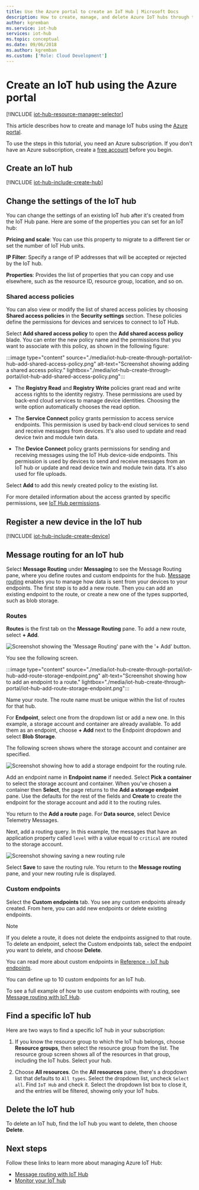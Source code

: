 ```yaml
---
title: Use the Azure portal to create an IoT Hub | Microsoft Docs
description: How to create, manage, and delete Azure IoT hubs through the Azure portal. Includes information about pricing tiers, scaling, security, and messaging configuration.
author: kgremban
ms.service: iot-hub
services: iot-hub
ms.topic: conceptual
ms.date: 09/06/2018
ms.author: kgremban
ms.custom: ['Role: Cloud Development']
---
```


# Create an IoT hub using the Azure portal

[!INCLUDE [iot-hub-resource-manager-selector](../../includes/iot-hub-resource-manager-selector.md)]

This article describes how to create and manage IoT hubs using the [Azure portal](https://portal.azure.com).

To use the steps in this tutorial, you need an Azure subscription. If you don't have an Azure subscription, create a [free account](https://azure.microsoft.com/free/?WT.mc_id=A261C142F) before you begin.

## Create an IoT hub

[!INCLUDE [iot-hub-include-create-hub](../../includes/iot-hub-include-create-hub.md)]

## Change the settings of the IoT hub

You can change the settings of an existing IoT hub after it's created from the IoT Hub pane. Here are some of the properties you can set for an IoT hub:

**Pricing and scale**: You can use this property to migrate to a different tier or set the number of IoT Hub units.

**IP Filter**: Specify a range of IP addresses that will be accepted or rejected by the IoT hub.

**Properties**: Provides the list of properties that you can copy and use elsewhere, such as the resource ID, resource group, location, and so on.

### Shared access policies

You can also view or modify the list of shared access policies by choosing **Shared access policies** in the **Security settings** section. These policies define the permissions for devices and services to connect to IoT Hub.

Select **Add shared access policy** to open the **Add shared access policy** blade.  You can enter the new policy name and the permissions that you want to associate with this policy, as shown in the following figure:

:::image type="content" source="./media/iot-hub-create-through-portal/iot-hub-add-shared-access-policy.png" alt-text="Screenshot showing adding a shared access policy." lightbox="./media/iot-hub-create-through-portal/iot-hub-add-shared-access-policy.png":::

* The **Registry Read** and **Registry Write** policies grant read and write access rights to the identity registry. These permissions are used by back-end cloud services to manage device identities. Choosing the write option automatically chooses the read option.

* The **Service Connect** policy grants permission to access service endpoints. This permission is used by back-end cloud services to send and receive messages from devices. It's also used to update and read device twin and module twin data.

* The **Device Connect** policy grants permissions for sending and receiving messages using the IoT Hub device-side endpoints. This permission is used by devices to send and receive messages from an IoT hub or update and read device twin and module twin data. It's also used for file uploads.

Select **Add** to add this newly created policy to the existing list.

For more detailed information about the access granted by specific permissions, see [IoT Hub permissions](./iot-hub-dev-guide-sas.md#access-control-and-permissions).

## Register a new device in the IoT hub

[!INCLUDE [iot-hub-include-create-device](../../includes/iot-hub-include-create-device.md)]

## Message routing for an IoT hub

Select **Message Routing** under **Messaging** to see the Message Routing pane, where you define routes and custom endpoints for the hub. [Message routing](iot-hub-devguide-messages-d2c.md) enables you to manage how data is sent from your devices to your endpoints. The first step is to add a new route. Then you can add an existing endpoint to the route, or create a new one of the types supported, such as blob storage.

### Routes

**Routes** is the first tab on the **Message Routing** pane. To add a new route, select **+ Add**. 

![Screenshot showing the 'Message Routing' pane with the '+ Add' button.](./media/iot-hub-create-through-portal/iot-hub-message-routing.png)

You see the following screen.

:::image type="content" source="./media/iot-hub-create-through-portal/iot-hub-add-route-storage-endpoint.png" alt-text="Screenshot showing how to add an endpoint to a route." lightbox="./media/iot-hub-create-through-portal/iot-hub-add-route-storage-endpoint.png":::

Name your route. The route name must be unique within the list of routes for that hub.

For **Endpoint**, select one from the dropdown list or add a new one. In this example, a storage account and container are already available. To add them as an endpoint, choose **+ Add** next to the Endpoint dropdown and select **Blob Storage**. 

The following screen shows where the storage account and container are specified.

![Screenshot showing how to add a storage endpoint for the routing rule.](./media/iot-hub-create-through-portal/iot-hub-routing-add-storage-endpoint.png)

Add an endpoint name in **Endpoint name** if needed. Select **Pick a container** to select the storage account and container. When you've chosen a container then **Select**, the page returns to the **Add a storage endpoint** pane. Use the defaults for the rest of the fields and **Create** to create the endpoint for the storage account and add it to the routing rules. 

You return to the **Add a route** page. For **Data source**, select Device Telemetry Messages.

Next, add a routing query. In this example, the messages that have an application property called `level` with a value equal to `critical` are routed to the storage account.

![Screenshot showing saving a new routing rule](./media/iot-hub-create-through-portal/iot-hub-add-route.png)

Select **Save** to save the routing rule. You return to the **Message routing** pane, and your new routing rule is displayed.

### Custom endpoints

Select the **Custom endpoints** tab. You see any custom endpoints already created. From here, you can add new endpoints or delete existing endpoints.

> [!NOTE]
> If you delete a route, it does not delete the endpoints assigned to that route. To delete an endpoint, select the Custom endpoints tab, select the endpoint you want to delete, and choose **Delete**.

You can read more about custom endpoints in [Reference - IoT hub endpoints](iot-hub-devguide-endpoints.md).

You can define up to 10 custom endpoints for an IoT hub.

To see a full example of how to use custom endpoints with routing, see [Message routing with IoT Hub](tutorial-routing.md).

## Find a specific IoT hub

Here are two ways to find a specific IoT hub in your subscription:

1. If you know the resource group to which the IoT hub belongs, choose **Resource groups**, then select the resource group from the list. The resource group screen shows all of the resources in that group, including the IoT hubs. Select your hub.

2. Choose **All resources**. On the **All resources** pane, there's a dropdown list that defaults to `All types`. Select the dropdown list, uncheck `Select all`. Find `IoT Hub` and check it. Select the dropdown list box to close it, and the entries will be filtered, showing only your IoT hubs.

## Delete the IoT hub

To delete an IoT hub, find the IoT hub you want to delete, then choose **Delete**.

## Next steps

Follow these links to learn more about managing Azure IoT Hub:

* [Message routing with IoT Hub](tutorial-routing.md)
* [Monitor your IoT hub](monitor-iot-hub.md)